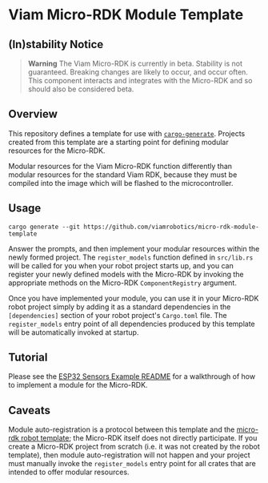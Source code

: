 # Viam Micro-RDK Module Template

## (In)stability Notice

> **Warning** The Viam Micro-RDK is currently in beta. Stability
> is not guaranteed. Breaking changes are likely to occur, and occur
> often. This component interacts and integrates with the Micro-RDK and so should also be considered beta.

## Overview

This repository defines a template for use with
[`cargo-generate`](https://cargo-generate.github.io/cargo-generate). Projects
created from this template are a starting point for defining modular
resources for the Micro-RDK.

Modular resources for the Viam Micro-RDK function differently than
modular resources for the standard Viam RDK, because they must be
compiled into the image which will be flashed to the microcontroller.

## Usage

`cargo generate --git https://github.com/viamrobotics/micro-rdk-module-template`

Answer the prompts, and then implement your modular resources within
the newly formed project. The `register_models` function defined in
`src/lib.rs` will be called for you when your robot project starts up,
and you can register your newly defined models with the Micro-RDK by
invoking the appropriate methods on the Micro-RDK `ComponentRegistry`
argument.

Once you have implemented your module, you can use it in your
Micro-RDK robot project simply by adding it as a standard dependencies
in the `[dependencies]` section of your robot project's `Cargo.toml`
file. The `register_models` entry point of all dependencies produced
by this template will be automatically invoked at startup.

## Tutorial

Please see the [ESP32 Sensors Example
README](https://github.com/viam-labs/micro-rdk-esp32-sensor-examples/blob/main/README.md)
for a walkthrough of how to implement a module for the Micro-RDK.

## Caveats

Module auto-registration is a protocol between this template and the
[micro-rdk robot
template](https://github.com/viamrobotics/micro-rdk-robot-template);
the Micro-RDK itself does not directly participate. If you create a
Micro-RDK project from scratch (i.e. it was not created by the robot
template), then module auto-registration will not happen and your
project must manually invoke the `register_models` entry point for all
crates that are intended to offer modular resources.
